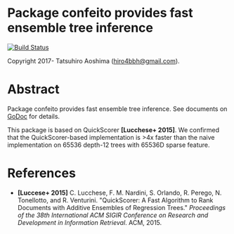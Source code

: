 # Package confeito provides fast ensemble tree inference
[![Build Status](https://travis-ci.org/hiro4bbh/confeito.svg?branch=master)](https://travis-ci.org/hiro4bbh/confeito)

Copyright 2017- Tatsuhiro Aoshima (hiro4bbh@gmail.com).

# Abstract
Package confeito provides fast ensemble tree inference.
See documents on [GoDoc](https://godoc.org/github.com/hiro4bbh/confeito) for details.

This package is based on QuickScorer __[Lucchese+ 2015]__.
We confirmed that the QuickScorer-based implementation is >4x faster than the naive implementation on 65536 depth-12 trees with 65536D sparse feature.

# References
- __[Luccese+ 2015]__ C. Lucchese, F. M. Nardini, S. Orlando, R. Perego, N. Tonellotto, and R. Venturini. "QuickScorer: A Fast Algorithm to Rank Documents with Additive Ensembles of Regression Trees." _Proceedings of the 38th International ACM SIGIR Conference on Research and Development in Information Retrieval_. ACM, 2015.
